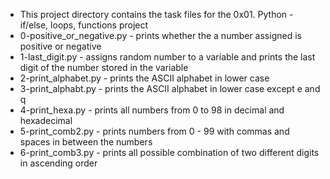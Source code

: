 * This project directory contains the task files for the 0x01. Python - if/else, loops, functions project
* 0-positive_or_negative.py - prints whether the a number assigned is positive or negative
* 1-last_digit.py - assigns random number to a variable and prints the last digit of the number stored in the variable
* 2-print_alphabet.py - prints the ASCII alphabet in lower case
* 3-print_alphabt.py - prints the ASCII alphabet in lower case except e and q
* 4-print_hexa.py - prints all numbers from 0 to 98 in decimal and hexadecimal
* 5-print_comb2.py - prints numbers from 0 - 99 with commas and spaces in between the numbers
* 6-print_comb3.py - prints all possible combination of two different digits in ascending order

